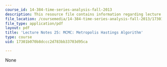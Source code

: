 ```yaml
---
course_id: 14-384-time-series-analysis-fall-2013
description: This resource file contains information regarding lecture 25.
file_location: /coursemedia/14-384-time-series-analysis-fall-2013/17301b070b8dccc2d783bb33703d95ca_MIT14_384F13_lec25.pdf
file_type: application/pdf
layout: pdf
title: 'Lecture Notes 25: MCMC: Metropolis Hastings Algorithm'
type: course
uid: 17301b070b8dccc2d783bb33703d95ca

---
```

None